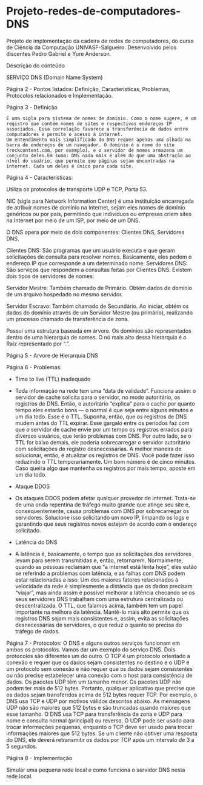 # Projeto-redes-de-computadores-DNS
Projeto de implementação da cadeira de redes de computadores, do curso de Ciência da Computação UNIVASF-Salgueiro. Desenvolvido pelos discentes Pedro Gabriel e Yure Anderson.

Descrição do conteúdo

SERVIÇO DNS (Domain Name System)

Página 2 - Pontos listados: Definição, Caracteristicas, Problemas, Protocolos relacionados e Implementação.

Página 3 - Definição 

    É uma sigla para sistema de nomes de domínio. Como o nome sugere, é um registro que contém nomes de sites e respectivos endereços IP associados. Essa correlação favorece a transferência de dados entre computadores e permite o acesso à internet. 
    Um entendimento mais simplificado do DNS requer apenas uma olhada na barra de endereços de um navegador. O domínio é o nome do site (rockcontent.com, por exemplo), e o servidor de nomes armazena um conjunto deles.Em suma: DNS nada mais é além do que uma abstração ao nível do usuário, que permite que páginas sejam encontradas na internet. Cada um deles é único para cada site.

Página 4 - Caracteristicas: 

Utiliza os protocolos de transporte UDP e TCP, Porta 53.
      
NIC (sigla para Network Information Center) é uma instituição encarregada de atribuir nomes de domínio na Internet, sejam eles nomes de domínio genéricos ou por país, permitindo que indivíduos ou empresas criem sites na Internet por meio de um ISP, por meio de um DNS.
    
O DNS opera por meio de dois componentes: Clientes DNS, Servidores DNS.

  Clientes DNS: São programas que um usuário executa e que geram solicitações de consulta para resolver nomes. Basicamente, eles pedem o endereço IP que           corresponde a um determinado nome.
  Servidores DNS: São serviços que respondem a consultas feitas por Clientes DNS. Existem dois tipos de servidores de nomes: 
  
  Servidor Mestre: Também chamado de Primário. Obtém dados de domínio de um arquivo hospedado no mesmo servidor.
  
  Servidor Escravo: Também chamado de Secundário. Ao iniciar, obtém os dados do domínio através de um Servidor Mestre (ou primário), realizando um processo             chamado de transferência de zona.
  
  Possui uma estrutura baseada em árvore.
  Os domínios são representados dentro de uma hierarquia de nomes.
  O nó mais alto dessa hierarquia é o Raiz representado por “.”.

Página 5 - Arvore de Hierarquia DNS

Página 6 - Problemas: 

- Time to live (TTL) inadequado
- 
    Toda informação na rede tem uma “data de validade”. 
    Funciona assim: o servidor de cache solicita para o servidor, no modo autoritário, os registros de DNS. Então, o autoritário “explica” para o cache por quanto tempo eles estarão bons — o normal é que seja entre alguns minutos e um dia todo. Esse é o TTL. Suponha, então, que os registros de DNS mudem antes do TTL expirar. Esse gargalo entre os períodos faz com que o servidor de cache envie por um tempo os registros errados para diversos usuários, que terão problemas com DNS.
    Por outro lado, se o TTL for baixo demais, ele poderia sobrecarregar o servidor autoritário com solicitações de registro desnecessárias. A melhor maneira de solucionar, então, é atualizar os registros de DNS. Você pode fazer isso reduzindo o TTL temporariamente. Um bom número é de cinco minutos. Caso queira algo que mantenha os registros por mais tempo, aposte em um dia todo.
    
- Ataque DDOS
- 
    Os ataques DDOS podem afetar qualquer provedor de internet. Trata-se de uma onda repentina de tráfego muito grande que atinge seu site e, consequentemente, causa problemas com DNS por sobrecarregar os servidores. Solucione isso solicitando um novo IP, limpando os logs e garantindo que seus registros novos estejam de acordo com o endereço solicitado.
    
- Latência do DNS
- 
    A latência é, basicamente, o tempo que as solicitações dos servidores levam para serem transmitidas e, então, retornarem. Normalmente, quando as pessoas reclamam que “a internet está lenta hoje”, eles estão se referindo a problemas com latência, e as falhas com DNS podem estar relacionadas a isso. Um dos maiores fatores relacionados à velocidade da rede é simplesmente a distância que os dados precisam “viajar”, mas ainda assim é possível melhorar a latência checando se os seus servidores DNS trabalham com uma estrutura centralizada ou descentralizada.
    O TTL, que falamos acima, também tem um papel importante na melhora da latência. Mantê-lo mais alto permite que os registros DNS sejam mais consistentes e, assim, evita as solicitações desnecessárias de servidores, o que reduz o quanto se precisa do tráfego de dados.

Página 7 - Protocolos: 
    O DNS e alguns outros serviços funcionam em ambos os protocolos. Vamos dar um exemplo do serviço DNS. Dois protocolos são diferentes um do outro. O TCP é um protocolo orientado a conexão e requer que os dados sejam consistentes no destino e o UDP é um protocolo sem conexão e não requer que os dados sejam consistentes ou não precise estabelecer uma conexão com o host para consistência de dados. 
    Os pacotes UDP têm um tamanho menor. Os pacotes UDP não podem ter mais de 512 bytes. Portanto, qualquer aplicativo que precise que os dados sejam transferidos acima de 512 bytes requer TCP. Por exemplo, o DNS usa TCP e UDP por motivos válidos descritos abaixo. As mensagens UDP não são maiores que 512 bytes e são truncadas quando maiores que esse tamanho. 
    O DNS usa TCP para transferência de zona e UDP para nome e consulta normal (principal) ou reversa. O UDP pode ser usado para trocar informações pequenas, enquanto o TCP deve ser usado para trocar informações maiores que 512 bytes. Se um cliente não obtiver uma resposta do DNS, ele deverá retransmitir os dados por TCP após um intervalo de 3 a 5 segundos.

Página 8 - Implementação 

Simular uma pequena rede local e como funciona o servidor DNS nesta rede local.
